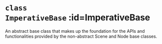 
# <code>class <b>ImperativeBase</b></code> :id=ImperativeBase

An abstract base class that makes up the foundation
for the APIs and functionalities provided by the non-abstract Scene and Node
base classes.












        